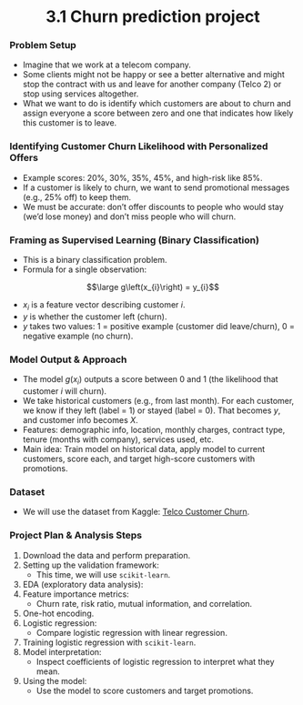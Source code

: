 <h1 align="center">3.1 Churn prediction project</h1>

### Problem Setup

- Imagine that we work at a telecom company.
- Some clients might not be happy or see a better alternative and might stop the contract with us and leave for another company (Telco 2) or stop using services altogether.
- What we want to do is identify which customers are about to churn and assign everyone a score between zero and one that indicates how likely this customer is to leave.

### Identifying Customer Churn Likelihood with Personalized Offers

- Example scores: 20%, 30%, 35%, 45%, and high-risk like 85%.
- If a customer is likely to churn, we want to send promotional messages (e.g., 25% off) to keep them.
- We must be accurate: don’t offer discounts to people who would stay (we’d lose money) and don’t miss people who will churn.

### Framing as Supervised Learning (Binary Classification)

- This is a binary classification problem.
- Formula for a single observation:

$$\large g\left(x_{i}\right) = y_{i}$$

- $x_i$ is a feature vector describing customer $i$.
- $y$ is whether the customer left (churn).
- $y$ takes two values: 1 = positive example (customer did leave/churn), 0 = negative example (no churn).

### Model Output & Approach

- The model $g(x_i)$ outputs a score between 0 and 1 (the likelihood that customer $i$ will churn).
- We take historical customers (e.g., from last month). For each customer, we know if they left (label = 1) or stayed (label = 0). That becomes $y$, and customer info becomes $X$.
- Features: demographic info, location, monthly charges, contract type, tenure (months with company), services used, etc.
- Main idea: Train model on historical data, apply model to current customers, score each, and target high-score customers with promotions.

### Dataset

- We will use the dataset from Kaggle: [Telco Customer Churn](https://www.kaggle.com/datasets/blastchar/telco-customer-churn).

### Project Plan & Analysis Steps

1. Download the data and perform preparation.
2. Setting up the validation framework:
   - This time, we will use `scikit-learn`.
3. EDA (exploratory data analysis):
4. Feature importance metrics:
   - Churn rate, risk ratio, mutual information, and correlation.
5. One-hot encoding.
6. Logistic regression:
   - Compare logistic regression with linear regression.
7. Training logistic regression with `scikit-learn`.
8. Model interpretation:
   - Inspect coefficients of logistic regression to interpret what they mean.
9. Using the model:
   - Use the model to score customers and target promotions.
